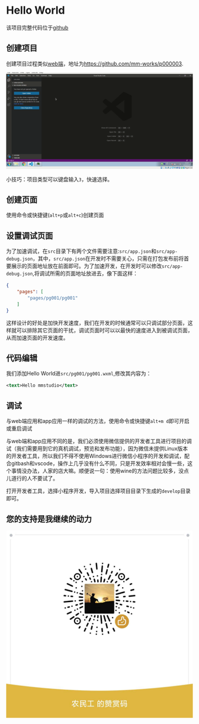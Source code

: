 # Hello World

该项目完整代码位于[github](https://github.com/mm-works/p000003)

## 创建项目

创建项目过程类似[web端](../web/000001)，地址为<https://github.com/mm-works/p000003>.

![创建项目](../images/2020-04-15-15-16.gif)

小技巧：项目类型可以键盘输入`3`，快速选择。

## 创建页面

使用命令或快捷键(`alt+p`或`alt+c`)创建页面

## 设置调试页面

为了加速调试，在`src`目录下有两个文件需要注意:`src/app.json`和`src/app-debug.json`，其中，`src/app.json`在开发时不需要关心，只需在打包发布前将首要展示的页面地址放在前面即可。为了加速开发，在开发时可以修改`src/app-debug.json`,将调试所需的页面地址放进去，像下面这样：

```json
{
	"pages": [
		"pages/pg001/pg001"
	]
}
```

这样设计的好处是加快开发速度，我们在开发的时候通常可以只调试部分页面，这样就可以排除其它页面的干扰，调试页面时可以以最快的速度进入到被调试页面，从而加速页面的开发速度。

## 代码编辑

我们添加Hello World进`src/pg001/pg001.wxml`,修改其内容为：

```xml
<text>Hello mmstudio</text>
```

## 调试

与web端应用和app应用一样的调试的方法，使用命令或快捷键`alt+m d`即可开启或重启调试

与web端和app应用不同的是，我们必须使用微信提供的开发者工具进行项目的调试（我们需要用到它的真机调试，预览和发布功能），因为微信未提供Linux版本的开发者工具，所以我们不得不使用Windows进行微信小程序的开发和调试，配合gitbash和vscode，操作上几乎没有什么不同，只是开发效率相对会慢一些，这个事情没办法，人家的店大嘛。顺便说一句：使用wine的方法问题比较多，没点儿道行的人不要试了。

打开开发者工具，选择小程序开发，导入项目选择项目目录下生成的`develop`目录即可。

## 您的支持是我继续的动力

![打赏](../images/dashang.jpg)
